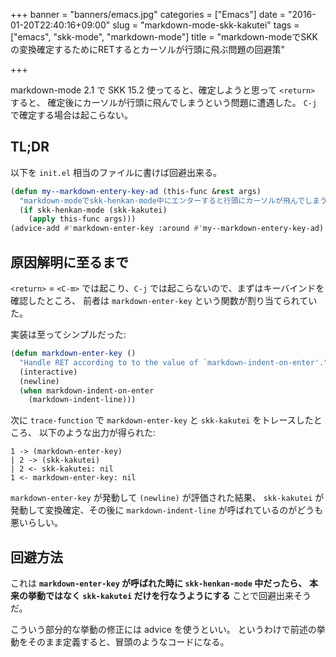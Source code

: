 +++
banner = "banners/emacs.jpg"
categories = ["Emacs"]
date = "2016-01-20T22:40:16+09:00"
slug = "markdown-mode-skk-kakutei"
tags = ["emacs", "skk-mode", "markdown-mode"]
title = "markdown-modeでSKKの変換確定するためにRETするとカーソルが行頭に飛ぶ問題の回避策"

+++

markdown-mode 2.1 で SKK 15.2 使ってると、確定しようと思って `<return>` すると、
確定後にカーソルが行頭に飛んでしまうという問題に遭遇した。
`C-j` で確定する場合は起こらない。

## TL;DR ##

以下を `init.el` 相当のファイルに書けば回避出来る。

```lisp
(defun my--markdown-entery-key-ad (this-func &rest args)
  "markdown-modeでskk-henkan-mode中にエンターすると行頭にカーソルが飛んでしまう問題の対応"
  (if skk-henkan-mode (skk-kakutei)
    (apply this-func args)))
(advice-add #'markdown-enter-key :around #'my--markdown-entery-key-ad)
```

## 原因解明に至るまで ##

`<return>` = `<C-m>` では起こり、`C-j` では起こらないので、まずはキーバインドを確認したところ、
前者は `markdown-enter-key` という関数が割り当てられていた。

実装は至ってシンプルだった:

```lisp
(defun markdown-enter-key ()
  "Handle RET according to to the value of `markdown-indent-on-enter'."
  (interactive)
  (newline)
  (when markdown-indent-on-enter
    (markdown-indent-line)))
```

次に `trace-function` で `markdown-enter-key` と `skk-kakutei` をトレースしたところ、
以下のような出力が得られた:

```
1 -> (markdown-enter-key)
| 2 -> (skk-kakutei)
| 2 <- skk-kakutei: nil
1 <- markdown-enter-key: nil
```

`markdown-enter-key` が発動して `(newline)` が評価された結果、
`skk-kakutei` が発動して変換確定、その後に `markdown-indent-line` が呼ばれているのがどうも悪いらしい。

## 回避方法 ##

これは **`markdown-enter-key` が呼ばれた時に `skk-henkan-mode` 中だったら、**
**本来の挙動ではなく `skk-kakutei` だけを行なうようにする** ことで回避出来そうだ。

こういう部分的な挙動の修正には advice を使うといい。
というわけで前述の挙動をそのまま定義すると、冒頭のようなコードになる。
